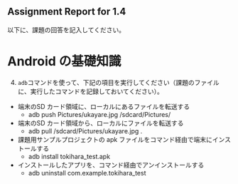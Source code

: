 Assignment Report for 1.4
------

以下に、課題の回答を記入してください。

Android の基礎知識
======

4. `adb`コマンドを使って、下記の項目を実行してください（課題のファイルに、実行したコマンドを記録しておいてください）。
* 端末のSD カード領域に、ローカルにあるファイルを転送する
  - adb push Pictures/ukayare.jpg /sdcard/Pictures/
* 端末のSD カード領域から、ローカルにファイルを転送する
  - adb pull /sdcard/Pictures/ukayare.jpg .
* 課題用サンプルプロジェクトの apk ファイルをコマンド経由で端末にインストールする
  - adb install tokihara_test.apk
* インストールしたアプリを、コマンド経由でアンインストールする
  - adb uninstall com.example.tokihara_test
